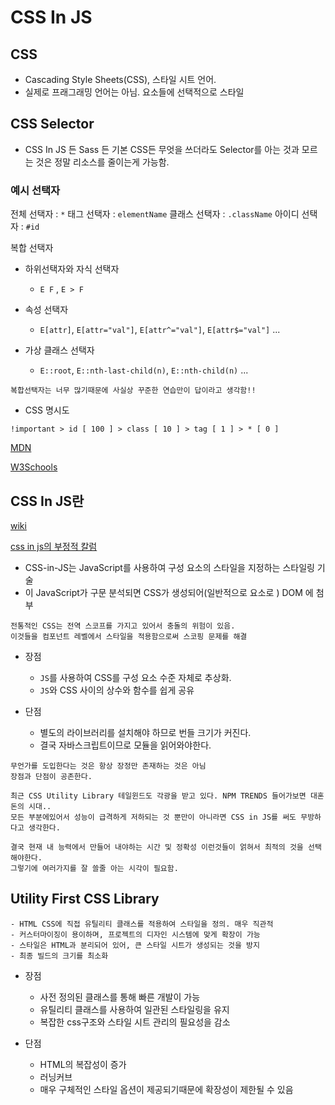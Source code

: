 # CSS In JS

## CSS

- Cascading Style Sheets(CSS), 스타일 시트 언어.
- 실제로 프래그래밍 언어는 아님. 요소들에 선택적으로 스타일

## CSS Selector

- CSS In JS 든 Sass 든 기본 CSS든 무엇을 쓰더라도 Selector를 아는 것과 모르는 것은 정말 리소스를 줄이는게 가능함.

### 예시 선택자

전체 선택자 : `*`
태그 선택자 : `elementName`
클래스 선택자 : `.className`
아이디 선택자 : `#id`

복합 선택자

- 하위선택자와 자식 선택자

  - `E F` , `E > F`

- 속성 선택자

  - `E[attr]`, `E[attr="val"]`, `E[attr^="val"]`, `E[attr$="val"]` ...

- 가상 클래스 선택자

  - `E::root`, `E::nth-last-child(n)`, `E::nth-child(n)` ...

```text
복합선택자는 너무 많기때문에 사실상 꾸준한 연습만이 답이라고 생각함!!
```

- CSS 명시도

```tsx
!important > id [ 100 ] > class [ 10 ] > tag [ 1 ] > * [ 0 ]
```

[MDN](https://developer.mozilla.org/ko/docs/Web/CSS/Reference)

[W3Schools](https://www.w3schools.com/css/css_selectors.asp)

## CSS In JS란

[wiki](https://en.wikipedia.org/wiki/CSS-in-JS)

[css in js의 부정적 칼럼](https://junghan92.medium.com/%EB%B2%88%EC%97%AD-%EC%9A%B0%EB%A6%AC%EA%B0%80-css-in-js%EC%99%80-%ED%97%A4%EC%96%B4%EC%A7%80%EB%8A%94-%EC%9D%B4%EC%9C%A0-a2e726d6ace6)

- CSS-in-JS는 JavaScript를 사용하여 구성 요소의 스타일을 지정하는 스타일링 기술
- 이 JavaScript가 구문 분석되면 CSS가 생성되어(일반적으로 요소로 ) DOM 에 첨부

```text
전통적인 CSS는 전역 스코프를 가지고 있어서 충돌의 위험이 있음.
이것들을 컴포넌트 레벨에서 스타일을 적용함으로써 스코핑 문제를 해결
```

- 장점

  - `JS`를 사용하여 CSS를 구성 요소 수준 자체로 추상화.
  - `JS`와 CSS 사이의 상수와 함수를 쉽게 공유

- 단점
  - 별도의 라이브러리를 설치해야 하므로 번들 크기가 커진다.
  - 결국 자바스크립트이므로 모듈을 읽어와야한다.

```text
무언가를 도입한다는 것은 항상 장정만 존재하는 것은 아님
장점과 단점이 공존한다.

최근 CSS Utility Library 테일윈드도 각광을 받고 있다. NPM TRENDS 들어가보면 대혼돈의 시대..
모든 부분에있어서 성능이 급격하게 저하되는 것 뿐만이 아니라면 CSS in JS를 써도 무방하다고 생각한다.

결국 현재 내 능력에서 만들어 내야하는 시간 및 정확성 이런것들이 얽혀서 최적의 것을 선택해야한다.
그렇기에 여러가지를 잘 쓸줄 아는 시각이 필요함.
```

## Utility First CSS Library

```text
- HTML CSS에 직접 유틸리티 클래스를 적용하여 스타일을 정의. 매우 직관적
- 커스터마이징이 용이하며, 프로젝트의 디자인 시스템에 맞게 확장이 가능
- 스타일은 HTML과 분리되어 있어, 큰 스타일 시트가 생성되는 것을 방지
- 최종 빌드의 크기를 최소화
```

- 장점

  - 사전 정의된 클래스를 통해 빠른 개발이 가능
  - 유틸리티 클래스를 사용하여 일관된 스타일링을 유지
  - 복잡한 css구조와 스타일 시트 관리의 필요성을 감소

- 단점
  - HTML의 복잡성이 증가
  - 러닝커브
  - 매우 구체적인 스타일 옵션이 제공되기때문에 확장성이 제한될 수 있음
